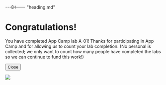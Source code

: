 ---8<--- "heading.md"

# Congratulations!

You have completed App Camp lab A-01!
Thanks for participating in App Camp and for allowing us to count your lab completion. (No personal is collected; we only want to count how many people have completed the labs so we can continue to fund this work!)

<button type="button" onclick="window.close();">Close</button>

<img src="https://pnptelemetry.azurewebsites.net/app-camp/congrats/a01" />

